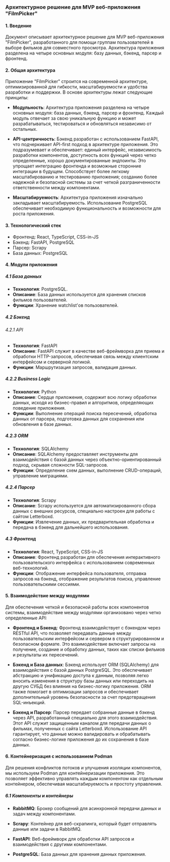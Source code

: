 ### Архитектурное решение для MVP веб-приложения "FilmPicker"

#### 1. Введение
Документ описывает архитектурное решение для MVP веб-приложения "FilmPicker", разработанного для помощи группам пользователей в выборе фильмов для совместного просмотра. Архитектура приложения разделена на четыре основных модуля: базу данных, бэкенд, парсер и фронтенд.

#### 2. Общая архитектура
Приложение "FilmPicker" строится на современной архитектуре, оптимизированной для гибкости, масштабируемости и удобства разработки и поддержки. В основе архитектуры лежат следующие принципы:

- **Модульность**: Архитектура приложения разделена на четыре основных модуля: база данных, бэкенд, парсер и фронтенд. Каждый модуль отвечает за свою уникальную функцию и может разрабатываться, тестироваться и обновляться независимо от остальных.

- **API-центричность**: Бэкенд разработан с использованием FastAPI, что подчеркивает API-first подход в архитектуре приложения. Это подразумевает и обеспечивает: единый интерфейс, независимость разработки компонентов, доступность всех функций через четко определенные, хорошо документированные эндпоинты. Это упрощает интеграцию фронтенда и возможные сторонние интеграции в будущем. Способствует более легкому масштабированию и тестированию приложения; созданию более надежной и безопасной системы за счет четкой разграниченности ответственности между компонентами.

- **Масштабируемость**: Архитектура приложения изначально закладывает масштабируемость. Использование PostgreSQL обеспечивает необходимую функциональность и возможности для роста приложения.

#### 3. Технологический стек
- Фронтенд: React, TypeScript, CSS-in-JS
- Бэкенд: FastAPI, PostgreSQL
- Парсер: Scrapy
- База данных: PostgreSQL

#### 4. Модули приложения
##### 4.1 База данных
- **Технология**: PostgreSQL.
- **Описание**: База данных используется для хранения списков фильмов пользователей.
- **Функции**: Хранение watchlist'ов пользователей.

##### 4.2 Бэкенд
###### 4.2.1 API
- **Технология**: FastAPI
- **Описание**: FastAPI служит в качестве веб-фреймворка для приема и обработки HTTP-запросов, обеспечивая связь между клиентским интерфейсом и серверной логикой.
- **Функции**: Маршрутизация запросов, валидация данных.

##### 4.2.2 Business Logic
- **Технология**: Python
- **Описание**: Сердце приложения, содержит всю логику обработки данных, исходя из бизнес-правил и алгоритмов, определяющих поведение приложения.
- **Функции**: Выполнение операций поиска пересечений, обработка данных от парсера, подготовка данных для сохранения или обновления в базе данных.

##### 4.2.3 ORM
- **Технология**: SQLAlchemy
- **Описание**: SQLAlchemy предоставляет инструменты для взаимодействия с базой данных через объектно-ориентированный подход, скрывая сложности SQL-запросов.
- **Функции**: Определение схем данных, выполнение CRUD-операций, управление миграциями.

##### 4.2.4 Парсер
- **Технология**: Scrapy
- **Описание**: Scrapy используется для автоматизированного сбора данных с внешних ресурсов, специально настроен для работы с сайтом Letterboxd.
- **Функции**: Извлечение данных, их предварительная обработка и передача в бэкенд для дальнейшего использования.

##### 4.3 Фронтенд
- **Технология**: React, TypeScript, CSS-in-JS
- **Описание**: Фронтенд разработан для обеспечения интерактивного пользовательского интерфейса с использованием современных веб-технологий.
- **Функции**: Отображение интерфейса пользователя, отправка запросов на бэкенд, отображение результатов поиска, управление пользовательскими сессиями.

#### 5. Взаимодействие между модулями
Для обеспечения четкой и безопасной работы всех компонентов системы, взаимодействие между модулями организовано через четко определенные API:

- **Фронтенд и Бэкенд**: Фронтенд взаимодействует с бэкендом через RESTful API, что позволяет передавать данные между пользовательским интерфейсом и сервером в структурированном и безопасном формате. Это взаимодействие включает запросы на получение, создание и обработку данных, таких как списки фильмов и результаты их пересечений.

- **Бэкенд и База данных**: Бэкенд использует ORM (SQLAlchemy) для взаимодействия с базой данных PostgreSQL. Это обеспечивает абстракцию и унификацию доступа к данным, позволяя легко вносить изменения в структуру базы данных или переходить на другую СУБД без влияния на бизнес-логику приложения. ORM также помогает в оптимизации запросов и обеспечивает дополнительный уровень безопасности за счет предотвращения SQL-инъекций.

- **Бэкенд и Парсер**: Парсер передает собранные данные в бэкенд через API, разработанный специально для этого взаимодействия. Этот API служит защищенным каналом для передачи данных о фильмах, полученных с сайта Letterboxd. Использование API гарантирует, что данные можно валидировать и обрабатывать согласно бизнес-логике приложения до их сохранения в базе данных.

#### 6. Контейнеризация с использованием Podman
Для решения конфликтов потоков и улучшения изоляции компонентов, мы используем Podman для контейнеризации приложения. Это позволяет эффективно управлять каждым компонентом как отдельным контейнером, обеспечивая масштабируемость и простоту управления.

##### 6.1 Компоненты и контейнеры
- **RabbitMQ**: Брокер сообщений для асинхронной передачи данных и задач между компонентами.

- **Scrapy**: Контейнер для веб-скрапинга, который будет отправлять данные или задачи в RabbitMQ.

- **FastAPI**: Веб-фреймворк для обработки API запросов и взаимодействия с другими компонентами.

- **PostgreSQL**: База данных для хранения данных приложения.

